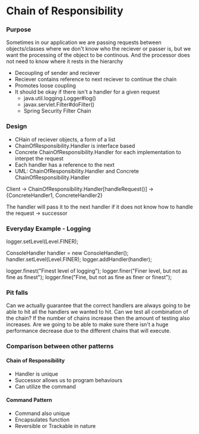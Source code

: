 # Chain of Responsibility
### Purpose
Sometimes in our application we are passing requests between objects/classes where we don't know who the reciever or passer is, but we want the processing of the object to be continous. And the processor does not need to know where it rests in the hierarchy

* Decoupling of sender and reciever
* Reciever contains reference to next reciever to continue the chain
* Promotes loose coupling
* It should be okay if there isn't a handler for a given request
    * java.util.logging.Logger#log()
    * javax.servlet.Filter#doFilter()
    * Spring Security Filter Chain

### Design
* CHain of reciever objects, a form of a list
* ChainOfResponsibility.Handler is interface based
* Concrete ChainOfResponsibility.Handler for each implementation to interpet the request
* Each handler has a reference to the next
* UML: ChainOfResponsibility.Handler and Concrete ChainOfResponsibility.Handler

Client -> ChainOfResponsibility.Handler[handleRequest()] ->{ConcreteHandler1, ConcreteHandler2}

The handler will pass it to the next handler if it does not know how to handle the request -> successor

### Everyday Example - Logging
logger.setLevel(Level.FINER);

ConsoleHandler handler = new ConsoleHandler();
handler.setLevel(Level.FINER);
logger.addHandler(handler);

logger.finest("Finest level of logging");
logger.finer("Finer level, but not as fine as finest");
logger.fine("Fine, but not as fine as finer or finest");

### Pit falls
Can we actually guarantee that the correct handlers are always going to be able to hit all the handlers we wanted to hit.
Can we test all combination of the chain? If the number of chains increase then the amount of testing also increases.
Are we going to be able to make sure there isn't a huge performance decrease due to the different chains that will execute.
 
### Comparison between other patterns
####  Chain of Responsibility
* Handler is unique
* Successor allows us to program behaviours
* Can utilize the command
####  Command Pattern
* Command also unique
* Encapsulates function
* Reversible or Trackable in nature